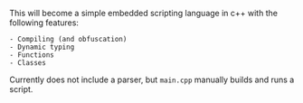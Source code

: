 This will become a simple embedded scripting language in c++ with the following features:

	- Compiling (and obfuscation)
	- Dynamic typing
	- Functions
	- Classes

Currently does not include a parser, but `main.cpp` manually builds and runs a script.
